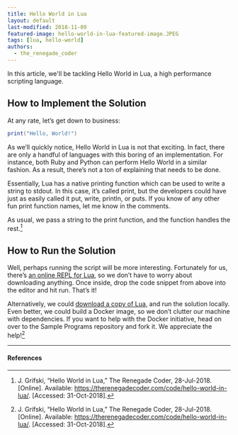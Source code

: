```yaml
---
title: Hello World in Lua
layout: default
last-modified: 2018-11-09
featured-image: hello-world-in-lua-featured-image.JPEG
tags: [lua, hello-world]
authors:
  - the_renegade_coder
---
```


In this article, we'll be tackling Hello World in Lua, a high performance
scripting language.

## How to Implement the Solution

At any rate, let’s get down to business:

```lua
print("Hello, World!")
```

As we’ll quickly notice, Hello World in Lua is not that exciting. In fact, there
are only a handful of languages with this boring of an implementation. For
instance, both Ruby and Python can perform Hello World in a similar fashion.
As a result, there’s not a ton of explaining that needs to be done.

Essentially, Lua has a native printing function which can be used to write a
string to stdout. In this case, it’s called print, but the developers could
have just as easily called it put, write, println, or puts. If you know of any
other fun print function names, let me know in the comments.

As usual, we pass a string to the print function, and the function handles the
rest.[^1]

## How to Run the Solution

Well, perhaps running the script will be more interesting. Fortunately for us,
there’s [an online REPL for Lua][2], so we don’t have to worry about downloading
anything. Once inside, drop the code snippet from above into the editor and hit
run. That’s it!

Alternatively, we could [download a copy of Lua][3], and run the solution locally.
Even better, we could build a Docker image, so we don’t clutter our machine with
dependencies. If you want to help with the Docker initiative, head on over to
the Sample Programs repository and fork it. We appreciate the help![^1]

---

#### References

[^1]: J. Grifski, “Hello World in Lua,” The Renegade Coder, 28-Jul-2018. [Online]. Available: <https://therenegadecoder.com/code/hello-world-in-lua/>. [Accessed: 31-Oct-2018].

[2]: https://repl.it/languages/lua
[3]: https://www.lua.org/download.html
